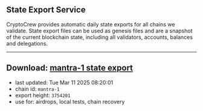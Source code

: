 ## State Export Service
CryptoCrew provides automatic daily state exports for all chains we validate. State export files can be used as genesis files and are a snapshot of the current blockchain state, including all validators, accounts, balances and delegations.

---
**Download: [mantra-1 state export](https://dl-eu2.ccvalidators.com/SERVICE/mantrachain/mantra-1_export_3754201.json)**
---

- last updated: Tue Mar 11 2025 08:20:01
- chain id: `mantra-1`
- export height: `3754201`
- use for: airdrops, local tests, chain recovery
